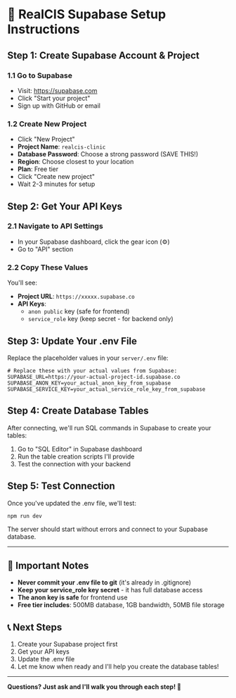 # 🏥 RealCIS Supabase Setup Instructions

## Step 1: Create Supabase Account & Project

### 1.1 Go to Supabase
- Visit: https://supabase.com
- Click "Start your project"
- Sign up with GitHub or email

### 1.2 Create New Project
- Click "New Project" 
- **Project Name**: `realcis-clinic`
- **Database Password**: Choose a strong password (SAVE THIS!)
- **Region**: Choose closest to your location
- **Plan**: Free tier
- Click "Create new project"
- Wait 2-3 minutes for setup

## Step 2: Get Your API Keys

### 2.1 Navigate to API Settings
- In your Supabase dashboard, click the gear icon (⚙️) 
- Go to "API" section

### 2.2 Copy These Values
You'll see:
- **Project URL**: `https://xxxxx.supabase.co`
- **API Keys**:
  - `anon public` key (safe for frontend)
  - `service_role` key (keep secret - for backend only)

## Step 3: Update Your .env File

Replace the placeholder values in your `server/.env` file:

```env
# Replace these with your actual values from Supabase:
SUPABASE_URL=https://your-actual-project-id.supabase.co
SUPABASE_ANON_KEY=your_actual_anon_key_from_supabase
SUPABASE_SERVICE_KEY=your_actual_service_role_key_from_supabase
```

## Step 4: Create Database Tables

After connecting, we'll run SQL commands in Supabase to create your tables:

1. Go to "SQL Editor" in Supabase dashboard
2. Run the table creation scripts I'll provide
3. Test the connection with your backend

## Step 5: Test Connection

Once you've updated the .env file, we'll test:
```bash
npm run dev
```

The server should start without errors and connect to your Supabase database.

---

## 🔑 Important Notes

- **Never commit your .env file to git** (it's already in .gitignore)
- **Keep your service_role key secret** - it has full database access
- **The anon key is safe** for frontend use
- **Free tier includes**: 500MB database, 1GB bandwidth, 50MB file storage

## 📞 Next Steps

1. Create your Supabase project first
2. Get your API keys  
3. Update the .env file
4. Let me know when ready and I'll help you create the database tables!

---

**Questions? Just ask and I'll walk you through each step! 🚀**
